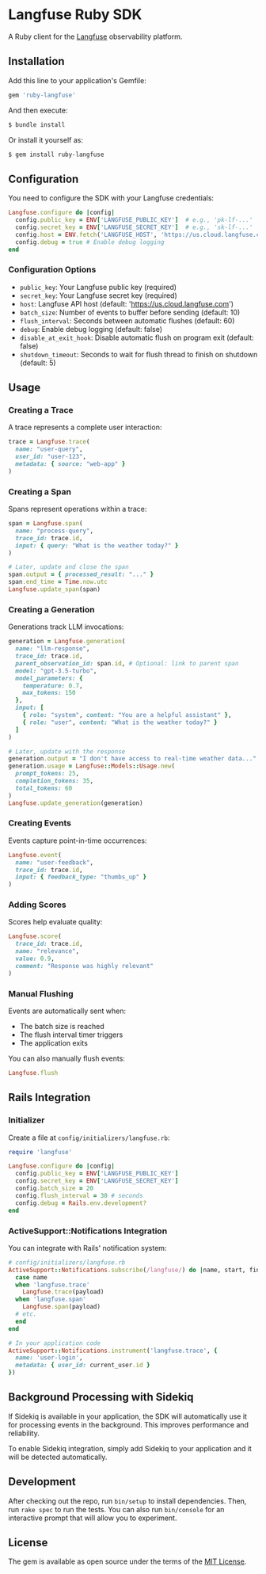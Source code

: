 # Langfuse Ruby SDK

A Ruby client for the [Langfuse](https://langfuse.com) observability platform.

## Installation

Add this line to your application's Gemfile:

```ruby
gem 'ruby-langfuse'
```

And then execute:

```bash
$ bundle install
```

Or install it yourself as:

```bash
$ gem install ruby-langfuse
```

## Configuration

You need to configure the SDK with your Langfuse credentials:

```ruby
Langfuse.configure do |config|
  config.public_key = ENV['LANGFUSE_PUBLIC_KEY']  # e.g., 'pk-lf-...'
  config.secret_key = ENV['LANGFUSE_SECRET_KEY']  # e.g., 'sk-lf-...'
  config.host = ENV.fetch('LANGFUSE_HOST', 'https://us.cloud.langfuse.com')
  config.debug = true # Enable debug logging
end
```

### Configuration Options

- `public_key`: Your Langfuse public key (required)
- `secret_key`: Your Langfuse secret key (required)
- `host`: Langfuse API host (default: 'https://us.cloud.langfuse.com')
- `batch_size`: Number of events to buffer before sending (default: 10)
- `flush_interval`: Seconds between automatic flushes (default: 60)
- `debug`: Enable debug logging (default: false)
- `disable_at_exit_hook`: Disable automatic flush on program exit (default: false)
- `shutdown_timeout`: Seconds to wait for flush thread to finish on shutdown (default: 5)

## Usage

### Creating a Trace

A trace represents a complete user interaction:

```ruby
trace = Langfuse.trace(
  name: "user-query",
  user_id: "user-123",
  metadata: { source: "web-app" }
)
```

### Creating a Span

Spans represent operations within a trace:

```ruby
span = Langfuse.span(
  name: "process-query",
  trace_id: trace.id,
  input: { query: "What is the weather today?" }
)

# Later, update and close the span
span.output = { processed_result: "..." }
span.end_time = Time.now.utc
Langfuse.update_span(span)
```

### Creating a Generation

Generations track LLM invocations:

```ruby
generation = Langfuse.generation(
  name: "llm-response",
  trace_id: trace.id,
  parent_observation_id: span.id, # Optional: link to parent span
  model: "gpt-3.5-turbo",
  model_parameters: {
    temperature: 0.7,
    max_tokens: 150
  },
  input: [
    { role: "system", content: "You are a helpful assistant" },
    { role: "user", content: "What is the weather today?" }
  ]
)

# Later, update with the response
generation.output = "I don't have access to real-time weather data..."
generation.usage = Langfuse::Models::Usage.new(
  prompt_tokens: 25,
  completion_tokens: 35, 
  total_tokens: 60
)
Langfuse.update_generation(generation)
```

### Creating Events

Events capture point-in-time occurrences:

```ruby
Langfuse.event(
  name: "user-feedback",
  trace_id: trace.id,
  input: { feedback_type: "thumbs_up" }
)
```

### Adding Scores

Scores help evaluate quality:

```ruby
Langfuse.score(
  trace_id: trace.id,
  name: "relevance",
  value: 0.9,
  comment: "Response was highly relevant"
)
```

### Manual Flushing

Events are automatically sent when:
- The batch size is reached
- The flush interval timer triggers
- The application exits

You can also manually flush events:

```ruby
Langfuse.flush
```

## Rails Integration

### Initializer

Create a file at `config/initializers/langfuse.rb`:

```ruby
require 'langfuse'

Langfuse.configure do |config|
  config.public_key = ENV['LANGFUSE_PUBLIC_KEY']
  config.secret_key = ENV['LANGFUSE_SECRET_KEY']
  config.batch_size = 20
  config.flush_interval = 30 # seconds
  config.debug = Rails.env.development?
end
```

### ActiveSupport::Notifications Integration

You can integrate with Rails' notification system:

```ruby
# config/initializers/langfuse.rb
ActiveSupport::Notifications.subscribe(/langfuse/) do |name, start, finish, id, payload|
  case name
  when 'langfuse.trace'
    Langfuse.trace(payload)
  when 'langfuse.span'
    Langfuse.span(payload)
  # etc.
  end
end

# In your application code
ActiveSupport::Notifications.instrument('langfuse.trace', {
  name: 'user-login',
  metadata: { user_id: current_user.id }
})
```

## Background Processing with Sidekiq

If Sidekiq is available in your application, the SDK will automatically use it for processing events in the background. This improves performance and reliability.

To enable Sidekiq integration, simply add Sidekiq to your application and it will be detected automatically.

## Development

After checking out the repo, run `bin/setup` to install dependencies. Then, run `rake spec` to run the tests. You can also run `bin/console` for an interactive prompt that will allow you to experiment.

## License

The gem is available as open source under the terms of the [MIT License](https://opensource.org/licenses/MIT). 